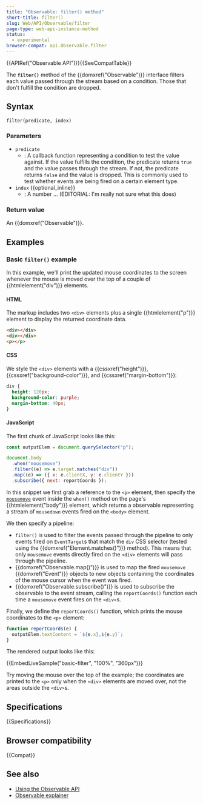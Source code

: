 ```yaml
---
title: "Observable: filter() method"
short-title: filter()
slug: Web/API/Observable/filter
page-type: web-api-instance-method
status:
  - experimental
browser-compat: api.Observable.filter
---
```


{{APIRef("Observable API")}}{{SeeCompatTable}}

The **`filter()`** method of the {{domxref("Observable")}} interface filters each value passed through the stream based on a condition. Those that don't fulfill the condition are dropped.

## Syntax

```js-nolint
filter(predicate, index)
```

### Parameters

- `predicate`
  - : A callback function representing a condition to test the value against. If the value fulfills the condition, the predicate returns `true` and the value passes through the stream. If not, the predicate returns `false` and the value is dropped. This is commonly used to test whether events are being fired on a certain element type.
- `index` {{optional_inline}}
  - : A number ... (EDITORIAL: I'm really not sure what this does)

### Return value

An {{domxref("Observable")}}.

## Examples

### Basic `filter()` example

In this example, we'll print the updated mouse coordinates to the screen whenever the mouse is moved over the top of a couple of {{htmlelement("div")}} elements.

#### HTML

The markup includes two `<div>` elements plus a single {{htmlelement("p")}} element to display the returned coordinate data.

```html live-sample___basic-filter
<div></div>
<div></div>
<p></p>
```

#### CSS

We style the `<div>` elements with a {{cssxref("height")}}, {{cssxref("background-color")}}, and {{cssxref("margin-bottom")}}:

```css live-sample___basic-filter
div {
  height: 120px;
  background-color: purple;
  margin-bottom: 40px;
}
```

#### JavaScript

The first chunk of JavaScript looks like this:

```js live-sample___basic-filter
const outputElem = document.querySelector("p");

document.body
  .when("mousemove")
  .filter((e) => e.target.matches("div"))
  .map((e) => ({ x: e.clientX, y: e.clientY }))
  .subscribe({ next: reportCoords });
```

In this snippet we first grab a reference to the `<p>` element, then specify the [`mousemove`](/en-US/docs/Web/API/Element/mousemove_event) event inside the `when()` method on the page's {{htmlelement("body")}} element, which returns a observable representing a stream of `mousedown` events fired on the `<body>` element.

We then specify a pipeline:

- `filter()` is used to filter the events passed through the pipeline to only events fired on `EventTarget`s that match the `div` CSS selector (tested using the {{domxref("Element.matches()")}} method). This means that only `mousemove` events directly fired on the `<div>` elements will pass through the pipeline.
- {{domxref("Observable.map()")}} is used to map the fired `mousemove` {{domxref("Event")}} objects to new objects containing the coordinates of the mouse cursor when the event was fired.
- {{domxref("Observable.subscribe()")}} is used to subscribe the observable to the event stream, calling the `reportCoords()` function each time a `mousemove` event fires on the `<div>`s.

Finally, we define the `reportCoords()` function, which prints the mouse coordinates to the `<p>` element:

```js live-sample___basic-filter
function reportCoords(e) {
  outputElem.textContent = `${e.x},${e.y}`;
}
```

The rendered output looks like this:

{{EmbedLiveSample("basic-filter", "100%", "360px")}}

Try moving the mouse over the top of the example; the coordinates are printed to the `<p>` only when the `<div>` elements are moved over, not the areas outside the `<div>`s.

## Specifications

{{Specifications}}

## Browser compatibility

{{Compat}}

## See also

- [Using the Observable API](/en-US/docs/Web/API/Observable_API/Using)
- [Observable explainer](https://github.com/WICG/observable/blob/master/README.md)
